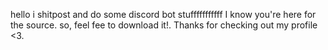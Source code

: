 hello i shitpost and do some discord bot stufffffffffff I know you're here for the source. so, feel fee to download it!.
Thanks for checking out my profile <3.
